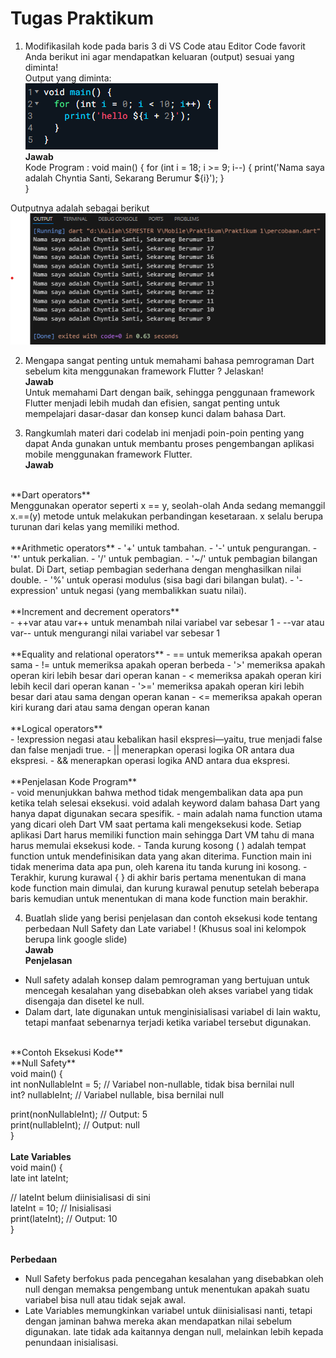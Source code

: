 # Tugas Praktikum 
1. Modifikasilah kode pada baris 3 di VS Code atau Editor Code favorit Anda berikut ini agar mendapatkan keluaran (output) sesuai yang diminta! <br>
Output yang diminta: <br>
![alt text](img/soal.png) <br>
**Jawab** <br>
Kode Program : 
void main() {
    for (int i = 18; i >= 9; i--) {
        print('Nama saya adalah Chyntia Santi, Sekarang Berumur ${i}');
    }  
} <br>

Outputnya adalah sebagai berikut <br>
![alt text](img/hasil_praktikum.png)

2. Mengapa sangat penting untuk memahami bahasa pemrograman Dart sebelum kita menggunakan framework Flutter ? Jelaskan! <br>
**Jawab** <br>
Untuk memahami Dart dengan baik, sehingga penggunaan framework Flutter menjadi lebih mudah dan efisien, sangat penting untuk mempelajari dasar-dasar dan konsep kunci dalam bahasa Dart.

3. Rangkumlah materi dari codelab ini menjadi poin-poin penting yang dapat Anda gunakan untuk membantu proses pengembangan aplikasi mobile menggunakan framework Flutter.<br>
**Jawab** <br>
<br>
**Dart operators** <br> 
Menggunakan operator seperti x == y, seolah-olah Anda sedang memanggil
x.==(y) metode untuk melakukan perbandingan kesetaraan.
x selalu berupa turunan dari kelas yang memiliki method. <br> 
<br> **Arithmetic operators**
- '+' untuk tambahan.
- '-' untuk pengurangan.
- '*' untuk perkalian.
- '/' untuk pembagian.
- '~/' untuk pembagian bilangan bulat. Di Dart, setiap pembagian sederhana dengan menghasilkan nilai double. 
- '%' untuk operasi modulus (sisa bagi dari bilangan bulat).
- '-expression' untuk negasi (yang membalikkan suatu nilai). <br>
<br>
**Increment and decrement operators** <br>
- ++var atau var++ untuk menambah nilai variabel var sebesar 1 
- --var atau var-- untuk mengurangi nilai variabel var sebesar 1 <br>
<br>
**Equality and relational operators**
- == untuk memeriksa apakah operan sama
- != untuk memeriksa apakah operan berbeda
- '>' memeriksa apakah operan kiri lebih besar dari operan kanan
- < memeriksa apakah operan kiri lebih kecil dari operan kanan
- '>=' memeriksa apakah operan kiri lebih besar dari atau sama dengan operan kanan
- <= memeriksa apakah operan kiri kurang dari atau sama dengan operan kanan <br>
<br>
**Logical operators** <br>
- !expression negasi atau kebalikan hasil ekspresi—yaitu, true menjadi false dan false menjadi true.
- || menerapkan operasi logika OR antara dua ekspresi.
- && menerapkan operasi logika AND antara dua ekspresi. <br>
<br>
**Penjelasan Kode Program** <br>
- void menunjukkan bahwa method tidak mengembalikan data apa pun ketika telah selesai eksekusi. void adalah keyword dalam bahasa Dart yang hanya dapat digunakan secara spesifik. 
- main adalah nama function utama yang dicari oleh Dart VM saat pertama kali mengeksekusi kode. Setiap aplikasi Dart harus memiliki function main sehingga Dart VM tahu di mana harus memulai eksekusi kode.
- Tanda kurung kosong ( ) adalah tempat function untuk mendefinisikan data yang akan diterima. Function main ini tidak menerima data apa pun, oleh karena itu tanda kurung ini kosong.
- Terakhir, kurung kurawal { } di akhir baris pertama menentukan di mana kode function main dimulai, dan kurung kurawal penutup setelah beberapa baris kemudian untuk menentukan di mana kode function main berakhir. 

4. Buatlah slide yang berisi penjelasan dan contoh eksekusi kode tentang perbedaan Null Safety dan Late variabel ! (Khusus soal ini kelompok berupa link google slide) <br>
**Jawab** <br>
**Penjelasan**
- Null safety adalah konsep dalam pemrograman yang bertujuan untuk mencegah kesalahan yang disebabkan oleh akses variabel yang tidak disengaja dan disetel ke null.
- Dalam dart, late digunakan untuk menginisialisasi variabel di lain waktu, tetapi manfaat sebenarnya terjadi ketika variabel tersebut digunakan. <br>
<br>
**Contoh Eksekusi Kode** <br>
**Null Safety** <br>
void main() { <br>
  int nonNullableInt = 5; // Variabel non-nullable, tidak bisa bernilai null <br>
  int? nullableInt; // Variabel nullable, bisa bernilai null<br>
  
  print(nonNullableInt); // Output: 5 <br>
  print(nullableInt); // Output: null <br>
} <br>
<br>
**Late Variables** <br>
void main() { <br>
  late int lateInt; <br>
  
  // lateInt belum diinisialisasi di sini <br>
  lateInt = 10; // Inisialisasi<br>
  print(lateInt); // Output: 10 <br>
} <br>
<br>

**Perbedaan**
- Null Safety berfokus pada pencegahan kesalahan yang disebabkan oleh null dengan memaksa pengembang untuk menentukan apakah suatu variabel bisa null atau tidak sejak awal.
- Late Variables memungkinkan variabel untuk diinisialisasi nanti, tetapi dengan jaminan bahwa mereka akan mendapatkan nilai sebelum digunakan. late tidak ada kaitannya dengan null, melainkan lebih kepada penundaan inisialisasi.